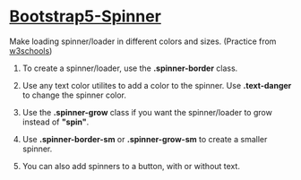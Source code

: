 # <a href="https://www.w3schools.com/bootstrap5/bootstrap_spinners.php" target="_blank">Bootstrap5-Spinner</a>
Make loading spinner/loader in different colors and sizes. (Practice from <a href="https://www.w3schools.com/">w3schools</a>)

1) To create a spinner/loader, use the <b>.spinner-border</b> class.

2) Use any text color utilites to add a color to the spinner. Use <b>.text-danger</b> to change the spinner color.

3) Use the <b>.spinner-grow</b> class if you want the spinner/loader to grow instead of <b>"spin"</b>.

4) Use <b>.spinner-border-sm</b> or <b>.spinner-grow-sm</b> to create a smaller spinner.

5) You can also add spinners to a button, with or without text.
